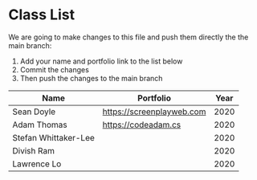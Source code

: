 # Class List

We are going to make changes to this file and push them directly the the main branch:

1. Add your name and portfolio link to the list below
2. Commit the changes
3. Then push the changes to the main branch

| Name                           | Portfolio                                                    | Year       |
| ------------------------------ | ------------------------------------------------------------ | ---------- |
| Sean Doyle                     | https://screenplayweb.com                                    | 2020       |
| Adam Thomas                    | https://codeadam.cs                                          | 2020       |
| Stefan Whittaker-Lee           |                                                              | 2020       |
| Divish Ram                     |                                                              | 2020       |
| Lawrence Lo                    |                                                              | 2020       |

